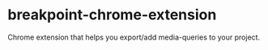 breakpoint-chrome-extension
===========================

Chrome extension that helps you export/add media-queries to your project.